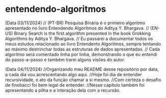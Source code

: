 # entendendo-algoritmos
(Data 03/11/2024)
// (PT-BR) Pesquisa Binária é o primeiro algoritmo apresentado no livro Entendendo Algoritmos do Aditya Y. Bhargava.
// (EN-US) Binary Search is the first algorithm presented in the book Grokking Algorithms by Aditya Y. Bhargava.
// Eu passarei a documentar todos os meus estudos relacionado ao livro Entendento Algoritmos, sempre tentando ao máximo destrinchar todas as estruturas de dados apresentadas.
// Cada algoritmo será comentado linha por linha, demonstrando o que eu entendi do passo-a-passo e também trarei alguns visões do autor.

(Data 04/11/2024)
//Organizando meu README desse repositório por data, a cada dia vou acrescentando algo aqui.
//Hoje foi dia de entender recursividade, o ato da função chamar a si mesmo.
//Com certeza o desafio de finobacci foi bem legal de entender.
//Nesse capítulo também foi apresentando a pilha e a interação dela com a recursão.
